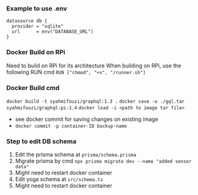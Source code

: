 ### Example to use .env
```
datasource db {
  provider = "sqlite"
  url      = env("DATABASE_URL")
}
```

### Docker Build on RPi
Need to build on RPi for its architecture
When building on RPi, use the following RUN cmd
`RUN ["chmod", "+x", "/runner.sh"]`


### Docker Build cmd
`docker build -t syahmifouzi/graphql:1.3 .`
`docker save -o ./gql.tar syahmifouzi/graphql:pi-1.4`
`docker load -i <path to image tar file>`
- see docker commit for saving changes on existing image
- `docker commit -p container-ID backup-name`


### Step to edit DB schema
1. Edit the prisma schema at `prisma/schema.prisma`
2. Migrate prisma by cmd `npx prisma migrate dev --name "added sensor data"`
3. Might need to restart docker container
4. Edit yoga schema at `src/schema.ts`
5. Might need to restart docker container